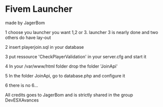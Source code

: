 # Fivem Launcher
made by JagerBom

1 choose you launcher you want 1,2 or 3. launcher 3 is nearly done and two others do have lay-out

2 insert playerjoin.sql in your database

3 put ressource 'CheckPlayerValidation' in your server.cfg and start it

4 In your /var/www/html folder drop the folder 'JoinApi'

5 In the folder JoinApi, go to database.php and configure it

6 there is no 6... 

All credits goes to JagerBom and is strictly shared in the group DevESXAvances
